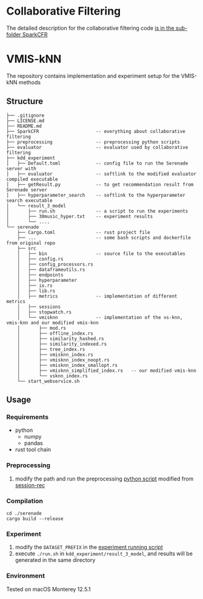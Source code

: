 # Collaborative Filtering
The detailed description for the collaborative filtering code [is in the sub-folder SparkCFR](SparkCFR/README.md)

# VMIS-kNN
The repository contains implementation and experiment setup for the VMIS-kNN methods

## Structure
```
├── .gitignore
├── LICENSE.md
├── README.md
├── SparkCFR                     -- everything about collaborative filtering
├── preprocessing                -- preprocessing python scripts
├── evaluator                    -- evaluator used by collaborative filtering
├── kdd_experiment 
│   ├── Default.toml             -- config file to run the Serenade server with
│   ├── evaluator                -- softlink to the modified evaluator compiled executable
│   ├── getResult.py             -- to get recommendation result from Serenade server
│   ├── hyperparameter_search    -- softlink to the hyperparameter search executable
│   └── result_3_model
│       ├── run.sh               -- a script to run the experiments
│       ├── 30music_hyper.txt    -- experiment results
│       └── ....
└── serenade
    ├── Cargo.toml               -- rust project file
    ├── ...                      -- some bash scripts and dockerfile from original repo
    ├── src
    │   ├── bin                  -- source file to the executables 
    │   ├── config.rs
    │   ├── config_processors.rs
    │   ├── dataframeutils.rs
    │   ├── endpoints
    │   ├── hyperparameter
    │   ├── io.rs
    │   ├── lib.rs
    │   ├── metrics              -- implementation of different metrics
    │   ├── sessions
    │   ├── stopwatch.rs
    │   └── vmisknn              -- implementation of the vs-knn, vmis-knn and our modified vmis-knn
    │       ├── mod.rs
    │       ├── offline_index.rs
    │       ├── similarity_hashed.rs
    │       ├── similarity_indexed.rs
    │       ├── tree_index.rs
    │       ├── vmisknn_index.rs
    │       ├── vmisknn_index_noopt.rs
    │       ├── vmisknn_index_smallopt.rs
    │       ├── vmisknn_simplified_index.rs   -- our modified vmis-knn
    │       └── vsknn_index.rs
    └── start_webservice.sh
```

## Usage
### Requirements
- python
    - numpy
    - pandas
- rust tool chain

### Preprocessing
1. modify the path and run the preprocessing [python script](./preprocessing/) modified from [session-rec](https://github.com/rn5l/session-rec/tree/master/preprocessing/session_based)

### Compilation
```shell
cd ./serenade
cargo build --release
```

### Experiment
1. modify the `DATASET_PREFIX` in the [experiment running script](kdd_experiment/result_3_model/run.sh)
2. execute ```./run.sh``` in `kdd_experiment/result_3_model`, and results will be generated in the same directory

### Environment
Tested on macOS Monterey 12.5.1
